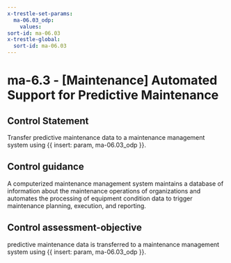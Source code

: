 ```yaml
---
x-trestle-set-params:
  ma-06.03_odp:
    values:
sort-id: ma-06.03
x-trestle-global:
  sort-id: ma-06.03
---
```


# ma-6.3 - \[Maintenance\] Automated Support for Predictive Maintenance

## Control Statement

Transfer predictive maintenance data to a maintenance management system using {{ insert: param, ma-06.03_odp }}.

## Control guidance

A computerized maintenance management system maintains a database of information about the maintenance operations of organizations and automates the processing of equipment condition data to trigger maintenance planning, execution, and reporting.

## Control assessment-objective

predictive maintenance data is transferred to a maintenance management system using {{ insert: param, ma-06.03_odp }}.
